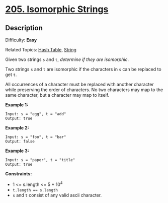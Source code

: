 # [205\. Isomorphic Strings](https://leetcode.com/problems/isomorphic-strings/)

## Description

Difficulty: **Easy**  

Related Topics: [Hash Table](https://leetcode.com/tag/hash-table/), [String](https://leetcode.com/tag/string/)


Given two strings `s` and `t`, _determine if they are isomorphic_.

Two strings `s` and `t` are isomorphic if the characters in `s` can be replaced to get `t`.

All occurrences of a character must be replaced with another character while preserving the order of characters. No two characters may map to the same character, but a character may map to itself.

**Example 1:**

```
Input: s = "egg", t = "add"
Output: true
```

**Example 2:**

```
Input: s = "foo", t = "bar"
Output: false
```

**Example 3:**

```
Input: s = "paper", t = "title"
Output: true
```

**Constraints:**

*   1 <= s.length <= 5 * 10<sup>4</sup>
*   `t.length == s.length`
*   `s` and `t` consist of any valid ascii character.
